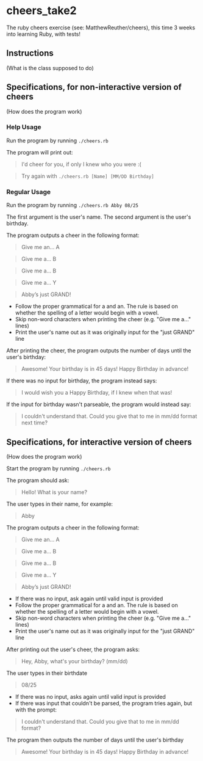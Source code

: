 # cheers_take2
The ruby cheers exercise (see: MatthewReuther/cheers), this time 3 weeks into learning Ruby, with tests!


## Instructions
(What is the class supposed to do)


## Specifications, for non-interactive version of cheers
(How does the program work)

### Help Usage

Run the program by running `./cheers.rb`

The program will print out:

> I'd cheer for you, if only I knew who you were :(

> Try again with `./cheers.rb [Name] [MM/DD Birthday]`

### Regular Usage

Run the program by running `./cheers.rb Abby 08/25`

The first argument is the user's name.  The second argument is the user's birthday.

The program outputs a cheer in the following format:

> Give me an... A

> Give me a... B

> Give me a... B

> Give me a... Y

> Abby’s just GRAND!

* Follow the proper grammatical for a and an. The rule is based on whether the spelling of a letter would begin with a vowel.
* Skip non-word characters when printing the cheer (e.g. "Give me a..." lines)
* Print the user's name out as it was originally input for the "just GRAND" line

After printing the cheer, the program outputs the number of days until the user's birthday:

> Awesome!  Your birthday is in 45 days! Happy Birthday in advance!

If there was no input for birthday, the program instead says:

> I would wish you a Happy Birthday, if I knew when that was!

If the input for birthday wasn't parseable, the program would instead say:

> I couldn't understand that. Could you give that to me in mm/dd format next time?


## Specifications, for interactive version of cheers
(How does the program work)

Start the program by running `./cheers.rb`

The program should ask:

> Hello! What is your name?

The user types in their name, for example:

> Abby

The program outputs a cheer in the following format:

> Give me an... A

> Give me a... B

> Give me a... B

> Give me a... Y

> Abby’s just GRAND!

* If there was no input, ask again until valid input is provided
* Follow the proper grammatical for a and an. The rule is based on whether the spelling of a letter would begin with a vowel.
* Skip non-word characters when printing the cheer (e.g. "Give me a..." lines)
* Print the user's name out as it was originally input for the "just GRAND" line

After printing out the user's cheer, the program asks:

> Hey, Abby, what's your birthday? (mm/dd)

The user types in their birthdate

> 08/25

* If there was no input, asks again until valid input is provided
* If there was input that couldn't be parsed, the program tries again, but with the prompt:

> I couldn't understand that. Could you give that to me in mm/dd format?

The program then outputs the number of days until the user's birthday

> Awesome!  Your birthday is in 45 days! Happy Birthday in advance!

